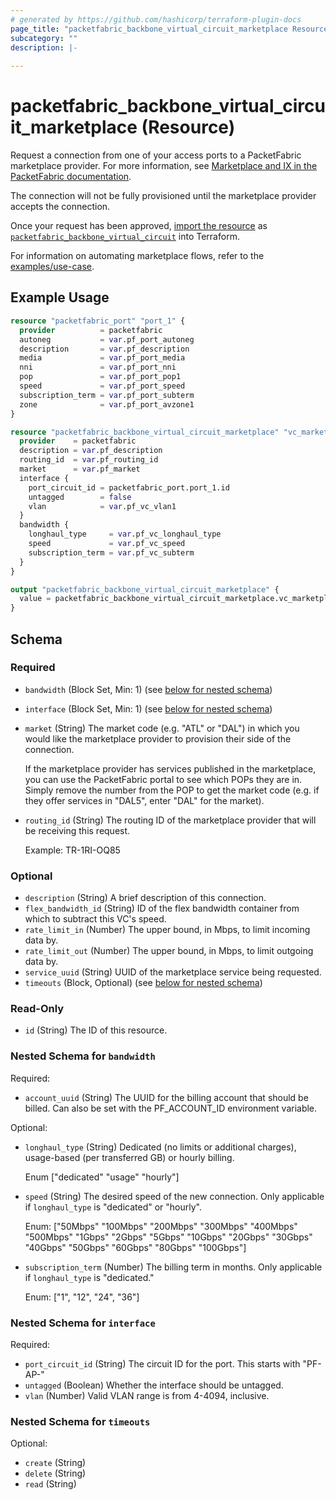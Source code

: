 ```yaml
---
# generated by https://github.com/hashicorp/terraform-plugin-docs
page_title: "packetfabric_backbone_virtual_circuit_marketplace Resource - terraform-provider-packetfabric"
subcategory: ""
description: |-
  
---
```


# packetfabric_backbone_virtual_circuit_marketplace (Resource)

Request a connection from one of your access ports to a PacketFabric marketplace provider. For more information, see [Marketplace and IX in the PacketFabric documentation](https://docs.packetfabric.com/eco/).

The connection will not be fully provisioned until the marketplace provider accepts the connection.

Once your request has been approved, [import the resource](https://registry.terraform.io/providers/PacketFabric/packetfabric/latest/docs/guides/importing) as [`packetfabric_backbone_virtual_circuit`](https://registry.terraform.io/providers/PacketFabric/packetfabric/latest/docs/resources/packetfabric_backbone_virtual_circuit) into Terraform.

For information on automating marketplace flows, refer to the [examples/use-case](https://github.com/PacketFabric/terraform-provider-packetfabric/tree/main/examples/use-cases/marketplace).

## Example Usage

```terraform
resource "packetfabric_port" "port_1" {
  provider          = packetfabric
  autoneg           = var.pf_port_autoneg
  description       = var.pf_description
  media             = var.pf_port_media
  nni               = var.pf_port_nni
  pop               = var.pf_port_pop1
  speed             = var.pf_port_speed
  subscription_term = var.pf_port_subterm
  zone              = var.pf_port_avzone1
}

resource "packetfabric_backbone_virtual_circuit_marketplace" "vc_marketplace_conn1" {
  provider    = packetfabric
  description = var.pf_description
  routing_id  = var.pf_routing_id
  market      = var.pf_market
  interface {
    port_circuit_id = packetfabric_port.port_1.id
    untagged        = false
    vlan            = var.pf_vc_vlan1
  }
  bandwidth {
    longhaul_type     = var.pf_vc_longhaul_type
    speed             = var.pf_vc_speed
    subscription_term = var.pf_vc_subterm
  }
}

output "packetfabric_backbone_virtual_circuit_marketplace" {
  value = packetfabric_backbone_virtual_circuit_marketplace.vc_marketplace_conn1
}
```

<!-- schema generated by tfplugindocs -->
## Schema

### Required

- `bandwidth` (Block Set, Min: 1) (see [below for nested schema](#nestedblock--bandwidth))
- `interface` (Block Set, Min: 1) (see [below for nested schema](#nestedblock--interface))
- `market` (String) The market code (e.g. "ATL" or "DAL") in which you would like the marketplace provider to provision their side of the connection.

	If the marketplace provider has services published in the marketplace, you can use the PacketFabric portal to see which POPs they are in. Simply remove the number from the POP to get the market code (e.g. if they offer services in "DAL5", enter "DAL" for the market).
- `routing_id` (String) The routing ID of the marketplace provider that will be receiving this request.

	Example: TR-1RI-OQ85

### Optional

- `description` (String) A brief description of this connection.
- `flex_bandwidth_id` (String) ID of the flex bandwidth container from which to subtract this VC's speed.
- `rate_limit_in` (Number) The upper bound, in Mbps, to limit incoming data by.
- `rate_limit_out` (Number) The upper bound, in Mbps, to limit outgoing data by.
- `service_uuid` (String) UUID of the marketplace service being requested.
- `timeouts` (Block, Optional) (see [below for nested schema](#nestedblock--timeouts))

### Read-Only

- `id` (String) The ID of this resource.

<a id="nestedblock--bandwidth"></a>
### Nested Schema for `bandwidth`

Required:

- `account_uuid` (String) The UUID for the billing account that should be billed. Can also be set with the PF_ACCOUNT_ID environment variable.

Optional:

- `longhaul_type` (String) Dedicated (no limits or additional charges), usage-based (per transferred GB) or hourly billing.

	Enum ["dedicated" "usage" "hourly"]
- `speed` (String) The desired speed of the new connection. Only applicable if `longhaul_type` is "dedicated" or "hourly".

	Enum: ["50Mbps" "100Mbps" "200Mbps" "300Mbps" "400Mbps" "500Mbps" "1Gbps" "2Gbps" "5Gbps" "10Gbps" "20Gbps" "30Gbps" "40Gbps" "50Gbps" "60Gbps" "80Gbps" "100Gbps"]
- `subscription_term` (Number) The billing term in months. Only applicable if `longhaul_type` is "dedicated."

	Enum: ["1", "12", "24", "36"]


<a id="nestedblock--interface"></a>
### Nested Schema for `interface`

Required:

- `port_circuit_id` (String) The circuit ID for the port. This starts with "PF-AP-"
- `untagged` (Boolean) Whether the interface should be untagged.
- `vlan` (Number) Valid VLAN range is from 4-4094, inclusive.


<a id="nestedblock--timeouts"></a>
### Nested Schema for `timeouts`

Optional:

- `create` (String)
- `delete` (String)
- `read` (String)


